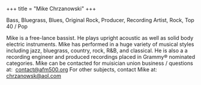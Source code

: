 +++
title = "Mike Chrzanowski"
+++

Bass, Bluegrass, Blues, Original Rock, Producer, Recording Artist, Rock, Top 40 / Pop

<!--more-->

Mike is a free-lance bassist. He plays upright acoustic as well as solid body electric instruments. Mike has performed in a huge variety of musical styles including jazz, bluegrass, country, 
rock, R&amp;B, and classical. He is also a a recording engineer and produced recordings placed in Grammy® nominated categories.
Mike can be contacted for muisician union business / questions at:  contact@afm500.org
For other subjects, contact Mike at: chrzanowsk@aol.com

